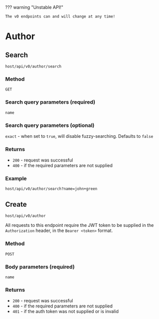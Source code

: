 ??? warning "Unstable API!"

    The v0 endpoints can and will change at any time!

# Author

## Search

`host/api/v0/author/search`

### Method

`GET`

### Search query parameters (**required**)

`name`

### Search query parameters (**optional**)

`exact` - when set to `true`, will disable fuzzy-searching. Defaults to `false`

### Returns

- `200` - request was successful
- `400` - if the required parameters are not supplied

### Example

`host/api/v0/author/search?name=john+green`

## Create

`host/api/v0/author`

All requests to this endpoint require the JWT token to be supplied in the `Authorization` header, in the `Bearer <token>` format.

### Method

`POST`

### Body parameters (**required**)

`name`

### Returns

- `200` - request was successful
- `400` - if the required parameters are not supplied
- `401` - if the auth token was not supplied or is invalid

